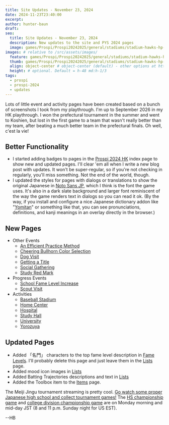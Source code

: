 ```yaml
---
title: Site Updates - November 23, 2024
date: 2024-11-23T23:40:00
excerpt: 
author: hunter-baun
draft:
seo:
  title: Site Updates - November 23, 2024
  description: New updates to the site and PYS 2024 pages
  image: games/Prospi/Prospi20242025/general/stadiums/stadium-hawks-hp-to-lf-low.png
images: # relative to /src/assets/images/
  feature: games/Prospi/Prospi20242025/general/stadiums/stadium-hawks-hp-to-lf-low.png
  thumb: games/Prospi/Prospi20242025/general/stadiums/stadium-hawks-hp-to-lf-low.png
  align: object-center # object-center (default) - other options at https://tailwindcss.com/docs/object-position
  height: # optional. Default = h-48 md:h-1/3
tags:
  - prospi
  - prospi-2024
  - updates
---
```

<article class="prose max-w-xl lg:max-w-4xl lg:prose-lg">
Lots of little event and activity pages have been created based on a bunch of screenshots I took from my playthrough. I'm up to September 2026 in my HK playthrough. I won the prefectural tournament in the summer and went to Koshien, but lost in the first game to a team that wasn't really better than my team, after beating a much better team in the prefectural finals. Oh well, c'est la vie!

## Better Functionality
* I started adding badges to pages in the [Prospi 2024 HK](/games/Prospi/Prospi20242025/Modes/HakkyuuNoKiseki) index page to show new and updated pages. I'll clear 'em all when I write a new blog post with updates. It won't be super-regular, so if you're not checking in regularly, you'll miss something. Not the end of the world, though.
* I updated the styles for pages with dialogs or translations to show the original Japanese in [Noto Sans JP](https://fonts.google.com/noto/specimen/Noto+Sans+JP), which I think is the font the game uses. It's also in a dark slate background and larger font reminiscent of the way the game renders text in dialogs so you can read it ok. (By the way, if you install and configure a nice Japanese dictionary addon like "[Yomitan](https://github.com/yomidevs/yomitan#yomitan)" or something like that, you can see pronunciations, definitions, and kanji meanings in an overlay directly in the browser.)

## New Pages
* Other Events
  * [An Efficient Practice Method](/games/Prospi/Prospi20242025/Modes/HakkyuuNoKiseki/Events/Efficient-Practice-Method)
  * [Cheering Bullhorn Color Selection](/games/Prospi/Prospi20242025/Modes/HakkyuuNoKiseki/Events/Bullhorn-Color-Selection)
  * [Dog Visit](/games/Prospi/Prospi20242025/Modes/HakkyuuNoKiseki/Events/Dog-Visit)
  * [Getting a Title](/games/Prospi/Prospi20242025/Modes/HakkyuuNoKiseki/Events/Getting-a-Title)
  * [Social Gathering](/games/Prospi/Prospi20242025/Modes/HakkyuuNoKiseki/Events/Social-Gathering)
  * [Study Red Mark](/games/Prospi/Prospi20242025/Modes/HakkyuuNoKiseki/Events/Study-Red-Mark)
* Progress Events
  * [School Fame Level Increase](/games/Prospi/Prospi20242025/Modes/HakkyuuNoKiseki/Events/School-Fame-Increase)
  * [Scout Visit](/games/Prospi/Prospi20242025/Modes/HakkyuuNoKiseki/Events/Scout-Visit)
* Activities
  * [Baseball Stadium](/games/Prospi/Prospi20242025/Modes/HakkyuuNoKiseki/Activities/Stadium)
  * [Home Center](/games/Prospi/Prospi20242025/Modes/HakkyuuNoKiseki/Activities/Home-Center)
  * [Hospital](/games/Prospi/Prospi20242025/Modes/HakkyuuNoKiseki/Activities/Hospital)
  * [Study Hall](/games/Prospi/Prospi20242025/Modes/HakkyuuNoKiseki/Activities/Study-Hall)
  * [University](/games/Prospi/Prospi20242025/Modes/HakkyuuNoKiseki/Activities/University)
  * [Yorozuya](/games/Prospi/Prospi20242025/Modes/HakkyuuNoKiseki/Activities/Yorozuya)

## Updated Pages
* Added 「名門」 characters to the top fame level description in [Fame Levels](/games/Prospi/Prospi20242025/Modes/HakkyuuNoKiseki/General/Fame-Levels/). I'll probably delete this page and just leave them in the [Lists](/games/Prospi/Prospi20242025/Modes/HakkyuuNoKiseki/General/Lists/) page.
* Added mood icon images in [Lists](/games/Prospi/Prospi20242025/Modes/HakkyuuNoKiseki/General/Lists/)
* Added Batting Trajectories descriptions and text in [Lists](/games/Prospi/Prospi20242025/Modes/HakkyuuNoKiseki/General/Lists/)
* Added the Toolbox item to the [Items](/games/Prospi/Prospi20242025/Modes/HakkyuuNoKiseki/General/Items/) page.

The Meiji Jingu tournament streaming is pretty cool. [Go watch some proper Japanese high school and collect tournament games!](https://sports.yahoo.co.jp/livestream/vk) The [HS championship game](https://sports.yahoo.co.jp/livestream/vk/hsb-jingu/2021028995) and [college division championship game](https://sports.yahoo.co.jp/livestream/vk/bb-univ-jingu/2021029005) are on Monday morning and mid-day JST (8 and 11 p.m. Sunday night for US EST).

--HB
</article>